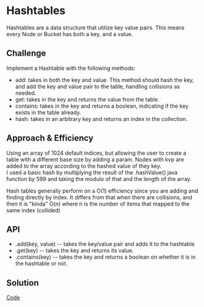 # Hashtables

Hashtables are a data structure that utilize key value pairs. This means every Node or Bucket has both a key, and a value.


## Challenge

Implement a Hashtable with the following methods:

- add: takes in both the key and value. This method should hash the key, and add the key and value pair to the table, handling collisions as needed.
- get: takes in the key and returns the value from the table.
- contains: takes in the key and returns a boolean, indicating if the key exists in the table already.
- hash: takes in an arbitrary key and returns an index in the collection.

## Approach & Efficiency

Using an array of 1024 default indices, but allowing the user to create a table with a different base size by adding a param.
  Nodes with kvp are added to the array according to the hashed value of they key.  
  I used a basic hash by multiplying the result of the .hashValue() java function by 599 and taking the modulo of that and the length of the array.  

Hash tables generally perform on a O(1) efficiency since you are adding and finding directly by index.  It differs from that when there are collisions, and then it is "kinda" O(n) where n is the number of items that mapped to the same index (collided)
 


## API

- .add(key, value) -- takes the key/value pair and adds it to the hashtable
- .get(key) -- takes the key and returns its value.
- .contains(key) -- takes the key and returns a boolean on whether it is in the hashtable or not.

## Solution
[Code](../src/main/java/code/challenges/HashTable/HashTable.java)   
